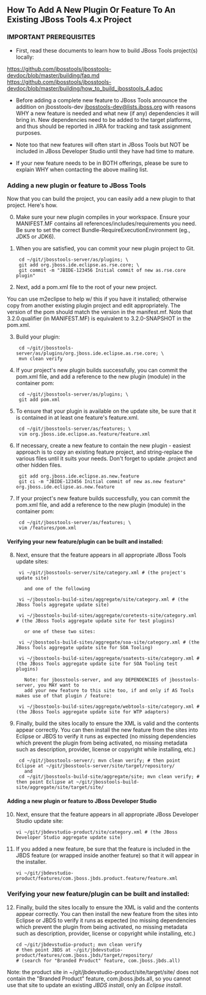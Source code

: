 ## How To Add A New Plugin Or Feature To An Existing JBoss Tools 4.x Project

### IMPORTANT PREREQUISITES ## 

* First, read these documents to learn how to build JBoss Tools project(s) locally: 

https://github.com/jbosstools/jbosstools-devdoc/blob/master/building/faq.md
https://github.com/jbosstools/jbosstools-devdoc/blob/master/building/how_to_build_jbosstools_4.adoc

* Before adding a complete new feature to JBoss Tools announce the addition on jbosstools-dev <a href="mailto:jbosstools-dev@lists.jboss.org">jbosstools-dev@lists.jboss.org</a> with reasons WHY a new feature is needed and what new (if any) dependencies it will bring in. New dependencies need to be added to the target platforms, and thus should be reported in JIRA for tracking and task assignment purposes.

* Note too that new features will often start in JBoss Tools but NOT be included in JBoss Developer Studio until they have had time to mature. 

* If your new feature needs to be in BOTH offerings, please be sure to explain WHY when contacting the above mailing list.


### Adding a new plugin or feature to JBoss Tools

Now that you can build the project, you can easily add a new plugin to that project. Here's how.

0. Make sure your new plugin compiles in your workspace. Ensure your MANIFEST.MF contains all references/includes/requirements you need. Be sure to set the correct Bundle-RequireExecutionEnvironment (eg., JDK5 or JDK6).

1. When you are satisfied, you can commit your new plugin project to Git.

	    cd ~/git/jbosstools-server/as/plugins; \
	    git add org.jboss.ide.eclipse.as.rse.core; \
	    git commit -m "JBIDE-123456 Initial commit of new as.rse.core plugin"

2. Next, add a pom.xml file to the root of your new project.

You can use m2eclipse to help w/ this if you have it installed; otherwise copy from another existing plugin project and edit appropriately. The version of the pom should match the version in the manifest.mf. Note that 3.2.0.qualifier (in MANIFEST.MF) is equivalent to 3.2.0-SNAPSHOT in the pom.xml.

3. Build your plugin:

	    cd ~/git/jbosstools-server/as/plugins/org.jboss.ide.eclipse.as.rse.core; \
	    mvn clean verify

4. If your project's new plugin builds successfully, you can commit the pom.xml file, and add a reference to the new plugin (module) in the container pom:

	    cd ~/git/jbosstools-server/as/plugins; \ 
	    git add pom.xml

5. To ensure that your plugin is available on the update site, be sure that it is contained in at least one feature's feature.xml.

	    cd ~/git/jbosstools-server/as/features; \
	    vim org.jboss.ide.eclipse.as.feature/feature.xml

6. If necessary, create a new feature to contain the new plugin - easiest approach is to copy an existing feature project, and string-replace the various files until it suits your needs. Don't forget to update .project and other hidden files.

	    git add org.jboss.ide.eclipse.as.new.feature
	    git ci -m "JBIDE-123456 Initial commit of new as.new feature" org.jboss.ide.eclipse.as.new.feature

7. If your project's new feature builds successfully, you can commit the pom.xml file, and add a reference to the new plugin (module) in the container pom:

	    cd ~/git/jbosstools-server/as/features; \
	    vim /features/pom.xml


#### Verifying your new feature/plugin can be built and installed:

8. Next, ensure that the feature appears in all appropriate JBoss Tools update sites:

	    vi ~/git/jbosstools-server/site/category.xml # (the project's update site)

	      and one of the following

	    vi ~/jbosstools-build-sites/aggregate/site/category.xml # (the JBoss Tools aggregate update site)

	    vi ~/jbosstools-build-sites/aggregate/coretests-site/category.xml # (the JBoss Tools aggregate update site for test plugins)

	      or one of these two sites:

	    vi ~/jbosstools-build-sites/aggregate/soa-site/category.xml # (the JBoss Tools aggregate update site for SOA Tooling)

	    vi ~/jbosstools-build-sites/aggregate/soatests-site/category.xml # (the JBoss Tools aggregate update site for SOA Tooling test plugins)

	      Note: for jbosstools-server, and any DEPENDENCIES of jbosstools-server, you MAY want to 
	      add your new feature to this site too, if and only if AS Tools makes use of that plugin / feature:

	    vi ~/jbosstools-build-sites/aggregate/webtools-site/category.xml # (the JBoss Tools aggregate update site for WTP adapters)

9. Finally, build the sites locally to ensure the XML is valid and the contents appear correctly. You can then install the new feature from the sites into Eclipse or JBDS to verify it runs as expected (no missing dependencies which prevent the plugin from being activated, no missing metadata such as description, provider, license or copyright while installing, etc.)

	    cd ~/git/jbosstools-server/; mvn clean verify; # then point Eclipse at ~/git/jbosstools-server/site/target/repository/
	      and
	    cd ~/git/jbosstools-build-site/aggregate/site; mvn clean verify; # then point Eclipse at ~/git/jbosstools-build-site/aggregate/site/target/site/


#### Adding a new plugin or feature to JBoss Developer Studio

10. Next, ensure that the feature appears in all appropriate JBoss Developer Studio update site:

	    vi ~/git/jbdevstudio-product/site/category.xml # (the JBoss Developer Studio aggregate update site)

11. If you added a new feature, be sure that the feature is included in the JBDS feature (or wrapped inside another feature) so that it will appear in the installer.

	    vi ~/git/jbdevstudio-product/features/com.jboss.jbds.product.feature/feature.xml


### Verifying your new feature/plugin can be built and installed:

12. Finally, build the sites locally to ensure the XML is valid and the contents appear correctly. You can then install the new feature from the sites into Eclipse or JBDS to verify it runs as expected (no missing dependencies which prevent the plugin from being activated, no missing metadata such as description, provider, license or copyright while installing, etc.)

	    cd ~/git/jbdevstudio-product; mvn clean verify 
	    # then point JBDS at ~/git/jbdevstudio-product/features/com.jboss.jbds/target/repository/ 
	    # (search for "Branded Product" feature, com.jboss.jbds.all)

Note: the product site in ~/git/jbdevstudio-product/site/target/site/ does not contain the "Branded Product" feature, com.jboss.jbds.all, so you cannot use that site to update an existing *JBDS install*, only an *Eclipse install*.